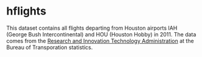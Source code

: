 # hflights

This dataset contains all flights departing from Houston airports IAH
(George Bush Intercontinental) and HOU (Houston Hobby) in 2011. The data comes
from the [Research and Innovation Technology Administration](http://www.transtats.bts.gov/DatabaseInfo.asp?DB_ID=120&Link=0) at the
Bureau of Transporation statistics.

